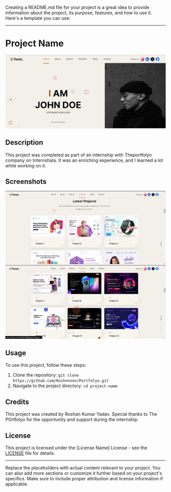 Creating a README.md file for your project is a great idea to provide information about the project, its purpose, features, and how to use it. Here's a template you can use:

---

# Project Name

![Project Image](./public//img/img//img.png)

## Description

This project was completed as part of an internship with Theportfolyo company on Internshala. It was an enriching experience, and I learned a lot while working on it.

## Screenshots

![Screenshot 1](./public//img/img//img1.png)
![Screenshot 2](./public//img/img//img2.png)

## Usage

To use this project, follow these steps:

1. Clone the repository: `git clone https://github.com/Roshnnnnn/Portfolyo.git`
2. Navigate to the project directory: `cd project-name`

## Credits

This project was created by Roshan Kumar Yadav. Special thanks to The POrtfolyo for the opportunity and support during the internship.

## License

This project is licensed under the [License Name] License - see the [LICENSE](LICENSE) file for details.

---

Replace the placeholders with actual content relevant to your project. You can also add more sections or customize it further based on your project's specifics. Make sure to include proper attribution and license information if applicable.
